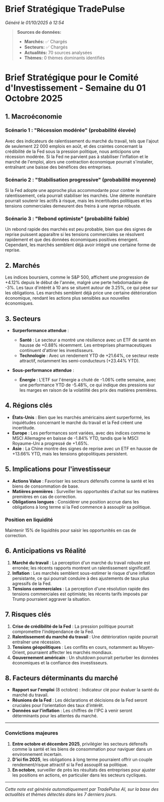 # Brief Stratégique TradePulse

*Généré le 01/10/2025 à 12:54*

> **Sources de données:**
> - **Marchés:** ✅ Chargés
> - **Secteurs:** ✅ Chargés
> - **Actualités:** 70 sources analysées
> - **Thèmes:** 0 thèmes dominants identifiés

# Brief Stratégique pour le Comité d'Investissement - Semaine du 01 Octobre 2025

## 1. Macroéconomie

### Scénario 1 : "Récession modérée" (probabilité élevée)
Avec des indicateurs de ralentissement du marché du travail, tels que l'ajout de seulement 22 000 emplois en août, et des craintes concernant la crédibilité de la Fed sous la pression politique, nous anticipons une récession modérée. Si la Fed ne parvient pas à stabiliser l'inflation et le marché de l'emploi, alors une contraction économique pourrait s'installer, entraînant une baisse des bénéfices des entreprises. 

### Scénario 2 : "Stabilisation progressive" (probabilité moyenne)
Si la Fed adopte une approche plus accommodante pour contrer le ralentissement, cela pourrait stabiliser les marchés. Une détente monétaire pourrait soutenir les actifs à risque, mais les incertitudes politiques et les tensions commerciales demeurent des freins à une reprise robuste.

### Scénario 3 : "Rebond optimiste" (probabilité faible)
Un rebond rapide des marchés est peu probable, bien que des signes de reprise puissent apparaître si les tensions commerciales se résolvent rapidement et que des données économiques positives émergent. Cependant, les marchés semblent déjà avoir intégré une certaine forme de reprise.

## 2. Marchés
Les indices boursiers, comme le S&P 500, affichent une progression de +4.12% depuis le début de l'année, malgré une perte hebdomadaire de -3%. Les taux d'intérêt à 10 ans se situent autour de 3.25%, ce qui pèse sur les obligations. Les marchés semblent déjà price une certaine détérioration économique, rendant les actions plus sensibles aux nouvelles économiques.

## 3. Secteurs
- **Surperformance attendue** : 
  - **Santé** : Le secteur a montré une résilience avec un ETF de santé en hausse de +0.88% récemment. Les entreprises pharmaceutiques continuent d'attirer les investisseurs.
  - **Technologie** : Avec un rendement YTD de +21.64%, ce secteur reste attractif, notamment les semi-conducteurs (+23.44% YTD).
  
- **Sous-performance attendue** : 
  - **Énergie** : L'ETF sur l'énergie a chuté de -1.06% cette semaine, avec une performance YTD de -5.48%, ce qui indique des pressions sur les marges en raison de la volatilité des prix des matières premières.

## 4. Régions clés
- **États-Unis** : Bien que les marchés américains aient surperformé, les inquiétudes concernant le marché du travail et la Fed créent une incertitude.
- **Europe** : Les performances sont variées, avec des indices comme le MSCI Allemagne en baisse de -1.84% YTD, tandis que le MSCI Royaume-Uni a progressé de +1.65%.
- **Asie** : La Chine montre des signes de reprise avec un ETF en hausse de +13.66% YTD, mais les tensions géopolitiques persistent.

## 5. Implications pour l'investisseur
- **Actions Value** : Favoriser les secteurs défensifs comme la santé et les biens de consommation de base.
- **Matières premières** : Surveiller les opportunités d'achat sur les matières premières en cas de correction.
- **Obligations longues** : Considérer une position accrue dans les obligations à long terme si la Fed commence à assouplir sa politique.

### Position en liquidité
Maintenir 15% de liquidités pour saisir les opportunités en cas de correction.

## 6. Anticipations vs Réalité
1. **Marché du travail** : La perception d'un marché du travail robuste est erronée; les récents rapports montrent un ralentissement significatif.
2. **Inflation** : Les marchés semblent sous-estimer le risque d'une inflation persistante, ce qui pourrait conduire à des ajustements de taux plus agressifs de la Fed.
3. **Tensions commerciales** : La perception d'une résolution rapide des tensions commerciales est optimiste; les récents tarifs imposés par Trump pourraient aggraver la situation.

## 7. Risques clés
1. **Crise de crédibilité de la Fed** : La pression politique pourrait compromettre l'indépendance de la Fed.
2. **Ralentissement du marché du travail** : Une détérioration rapide pourrait entraîner une récession.
3. **Tensions géopolitiques** : Les conflits en cours, notamment au Moyen-Orient, pourraient affecter les marchés mondiaux.
4. **Gouvernement américain** : Un shutdown pourrait perturber les données économiques et la confiance des investisseurs.

## 8. Facteurs déterminants du marché
- **Rapport sur l'emploi** (8 octobre) : Indicateur clé pour évaluer la santé du marché du travail.
- **Réunions de la Fed** : Les déclarations et décisions de la Fed seront cruciales pour l'orientation des taux d'intérêt.
- **Données sur l'inflation** : Les chiffres de l'IPC à venir seront déterminants pour les attentes du marché.

---

### Convictions majeures
1. **Entre octobre et décembre 2025**, privilégier les secteurs défensifs comme la santé et les biens de consommation pour naviguer dans un environnement incertain.
2. **D'ici fin 2025**, les obligations à long terme pourraient offrir un couple rendement/risque attractif si la Fed assouplit sa politique.
3. **En octobre**, surveiller de près les résultats des entreprises pour ajuster les positions en actions, en particulier dans les secteurs cycliques.

---

*Cette note est générée automatiquement par TradePulse AI, sur la base des actualités et thèmes détectés dans les 7 derniers jours.*
